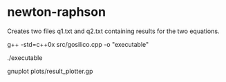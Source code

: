 # newton-raphson

Creates two files q1.txt and q2.txt containing results for the two equations.

g++ -std=c++0x src/gosilico.cpp -o "executable"

./executable

gnuplot plots/result_plotter.gp 
